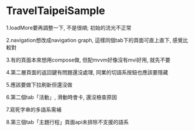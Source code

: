 # TravelTaipeiSample

1.loadMore要再調整一下, 不是很順; 初始的流光不正常

2.navigation想改成navigation graph, 這樣同個tab下的頁面可直上直下, 感覺比較對

3.有的頁面本來想用compose做, 但配mvvm好像沒有mvi好用, 就先不要

4.第二層頁面的返回鍵有問題還沒處理, 同業的切語系按鈕也應該要隱藏

5.應該要做下拉刷新但還沒做

6.第二個tab「活動」, 滑動時會卡, 還沒檢查原因

7.寫死字串的多語系需補

8.第三個tab「主題行程」頁面api未排除不支援的語系
